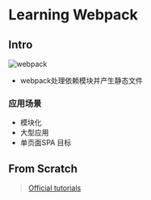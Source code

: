 # Learning Webpack
## Intro
![webpack](http://webpack.github.io/assets/what-is-webpack.png)
* webpack处理依赖模块并产生静态文件
### 应用场景
* 模块化
* 大型应用
* 单页面SPA
目标
## From Scratch 
> [Official tutorials](http://webpack.github.io/docs/tutorials/getting-started/)
